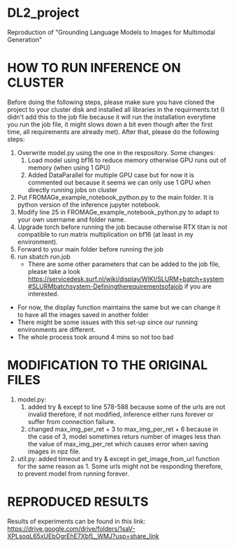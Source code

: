 # DL2_project
Reproduction of "Grounding Language Models to Images for Multimodal Generation"

# HOW TO RUN INFERENCE ON CLUSTER
Before doing the following steps, please make sure you have cloned the project to your cluster disk and installed all libraries in the requirments.txt (I didn't add this to the job file because it will run the installation everytime you run the job file, it might slows down a bit even though after the first time, all requirements are already met).
After that, please do the following steps:
1. Overwrite model.py using the one in the respository. Some changes:
   1) Load model using bf16 to reduce memory otherwise GPU runs out of memory (when using 1 GPU)
   2) Added DataParallel for multiple GPU case but for now it is commented out because it seems we can only use 1 GPU 
      when directly running jobs on cluster
2. Put FROMAGe_example_notebook_python.py to the main folder. It is python version of the inference jupyter notebook.
3. Modify line 25 in FROMAGe_example_notebook_python.py to adapt to your own username and folder name.
4. Upgrade torch before running the job because otherwise RTX titan is not compatible to run matrix multiplication on    bf16 (at least in my environment).
5. Forward to your main folder before running the job 
6. run sbatch run.job
   * There are some other parameters that can be added to the job file, please take a look      https://servicedesk.surf.nl/wiki/display/WIKI/SLURM+batch+system#SLURMbatchsystem-Definingtherequirementsofajob if        you are interested.

* For now, the display function maintains the same but we can change it to have all the images saved in another folder
* There might be some issues with this set-up since our running environments are different.
* The whole process took around 4 mins so not too bad

# MODIFICATION TO THE ORIGINAL FILES
1. model.py: 
   1) added try & except to line 578-588 because some of the urls are not invalid therefore, if not modified, inference either runs forever or suffer from connection failure.
   2) changed max_img_per_ret + 3 to max_img_per_ret + 6 because in the case of 3, model sometimes returs number of images less than the value of max_img_per_ret which causes error when saving images in npz file.
3. util.py: added timeout and try & except in get_image_from_url function for the same reason as 1. Some urls might not be responding therefore, to prevent 
   model from running forever.

# REPRODUCED RESULTS
Results of experiments can be found in this link:
https://drive.google.com/drive/folders/1saV-XPLsoqL65xUEbOgrEhE7XbfL_WMJ?usp=share_link
